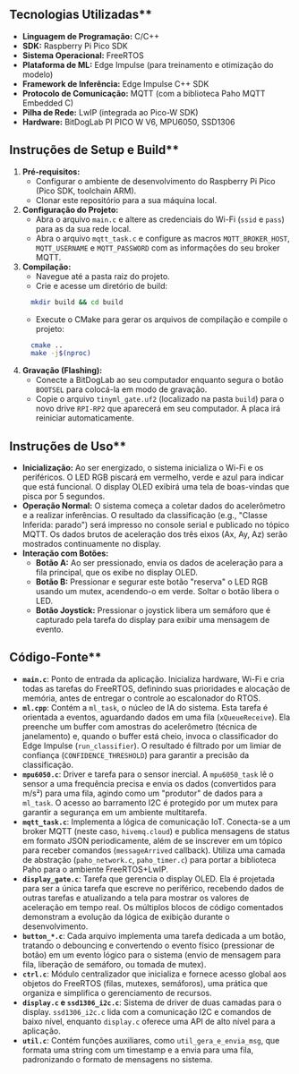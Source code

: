 
## Tecnologias Utilizadas**

* **Linguagem de Programação:** C/C++  
* **SDK:** Raspberry Pi Pico SDK  
* **Sistema Operacional:** FreeRTOS  
* **Plataforma de ML:** Edge Impulse (para treinamento e otimização do modelo)  
* **Framework de Inferência:** Edge Impulse C++ SDK  
* **Protocolo de Comunicação:** MQTT (com a biblioteca Paho MQTT Embedded C)  
* **Pilha de Rede:** LwIP (integrada ao Pico-W SDK)  
* **Hardware:** BitDogLab PI PICO W V6, MPU6050, SSD1306

## Instruções de Setup e Build**

1. **Pré-requisitos:**  
   * Configurar o ambiente de desenvolvimento do Raspberry Pi Pico (Pico SDK, toolchain ARM).  
   * Clonar este repositório para a sua máquina local.  
2. **Configuração do Projeto:**  
   * Abra o arquivo `main.c` e altere as credenciais do Wi-Fi (`ssid` e `pass`) para as da sua rede local.  
   * Abra o arquivo `mqtt_task.c` e configure as macros `MQTT_BROKER_HOST`, `MQTT_USERNAME` e `MQTT_PASSWORD` com as informações do seu broker MQTT.  
3. **Compilação:**  
   * Navegue até a pasta raiz do projeto.  
   * Crie e acesse um diretório de build:
    ```bash
      mkdir build && cd build
    ```  
   * Execute o CMake para gerar os arquivos de compilação e compile o projeto:
    ```bash
      cmake ..
      make -j$(nproc)
    ```    
4. **Gravação (Flashing):**  
   * Conecte a BitDogLab ao seu computador enquanto segura o botão `BOOTSEL` para colocá-la em modo de gravação.  
   * Copie o arquivo `tinyml_gate.uf2` (localizado na pasta `build`) para o novo drive `RPI-RP2` que aparecerá em seu computador. A placa irá reiniciar automaticamente.

## Instruções de Uso**

* **Inicialização:** Ao ser energizado, o sistema inicializa o Wi-Fi e os periféricos. O LED RGB piscará em vermelho, verde e azul para indicar que está funcional. O display OLED exibirá uma tela de boas-vindas que pisca por 5 segundos.  
* **Operação Normal:** O sistema começa a coletar dados do acelerômetro e a realizar inferências. O resultado da classificação (e.g., "Classe Inferida: parado") será impresso no console serial e publicado no tópico MQTT. Os dados brutos de aceleração dos três eixos (Ax, Ay, Az) serão mostrados continuamente no display.  
* **Interação com Botões:**  
  * **Botão A:** Ao ser pressionado, envia os dados de aceleração para a fila principal, que os exibe no display OLED.  
  * **Botão B:** Pressionar e segurar este botão "reserva" o LED RGB usando um mutex, acendendo-o em verde. Soltar o botão libera o LED.  
  * **Botão Joystick:** Pressionar o joystick libera um semáforo que é capturado pela tarefa do display para exibir uma mensagem de evento.

## Código-Fonte**

* **`main.c`**: Ponto de entrada da aplicação. Inicializa hardware, Wi-Fi e cria todas as tarefas do FreeRTOS, definindo suas prioridades e alocação de memória, antes de entregar o controle ao escalonador do RTOS.  
* **`ml.cpp`**: Contém a `ml_task`, o núcleo de IA do sistema. Esta tarefa é orientada a eventos, aguardando dados em uma fila (`xQueueReceive`). Ela preenche um buffer com amostras do acelerômetro (técnica de janelamento) e, quando o buffer está cheio, invoca o classificador do Edge Impulse (`run_classifier`). O resultado é filtrado por um limiar de confiança (`CONFIDENCE_THRESHOLD`) para garantir a precisão da classificação.  
* **`mpu6050.c`**: Driver e tarefa para o sensor inercial. A `mpu6050_task` lê o sensor a uma frequência precisa e envia os dados (convertidos para m/s²) para uma fila, agindo como um "produtor" de dados para a `ml_task`. O acesso ao barramento I2C é protegido por um mutex para garantir a segurança em um ambiente multitarefa.  
* **`mqtt_task.c`**: Implementa a lógica de comunicação IoT. Conecta-se a um broker MQTT (neste caso, `hivemq.cloud`) e publica mensagens de status em formato JSON periodicamente, além de se inscrever em um tópico para receber comandos (`messageArrived` callback). Utiliza uma camada de abstração (`paho_network.c`, `paho_timer.c`) para portar a biblioteca Paho para o ambiente FreeRTOS+LwIP.  
* **`display_gate.c`**: Tarefa que gerencia o display OLED. Ela é projetada para ser a única tarefa que escreve no periférico, recebendo dados de outras tarefas e atualizando a tela para mostrar os valores de aceleração em tempo real. Os múltiplos blocos de código comentados demonstram a evolução da lógica de exibição durante o desenvolvimento.  
* **`button_*.c`**: Cada arquivo implementa uma tarefa dedicada a um botão, tratando o debouncing e convertendo o evento físico (pressionar de botão) em um evento lógico para o sistema (envio de mensagem para fila, liberação de semáforo, ou tomada de mutex).  
* **`ctrl.c`**: Módulo centralizador que inicializa e fornece acesso global aos objetos do FreeRTOS (filas, mutexes, semáforos), uma prática que organiza e simplifica o gerenciamento de recursos.  
* **`display.c` e `ssd1306_i2c.c`**: Sistema de driver de duas camadas para o display. `ssd1306_i2c.c` lida com a comunicação I2C e comandos de baixo nível, enquanto `display.c` oferece uma API de alto nível para a aplicação.  
* **`util.c`**: Contém funções auxiliares, como `util_gera_e_envia_msg`, que formata uma string com um timestamp e a envia para uma fila, padronizando o formato de mensagens no sistema.


